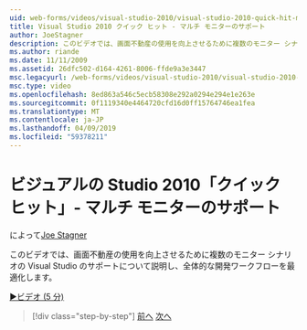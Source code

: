 ```yaml
---
uid: web-forms/videos/visual-studio-2010/visual-studio-2010-quick-hit-multi-monitor-support
title: Visual Studio 2010 クイック ヒット - マルチ モニターのサポート
author: JoeStagner
description: このビデオでは、画面不動産の使用を向上させるために複数のモニター シナリオの Visual Studio のサポートについて説明し、全体の最適化しています.
ms.author: riande
ms.date: 11/11/2009
ms.assetid: 26dfc502-d164-4261-8006-ffde9a3e3447
msc.legacyurl: /web-forms/videos/visual-studio-2010/visual-studio-2010-quick-hit-multi-monitor-support
msc.type: video
ms.openlocfilehash: 8ed863a546c5ecb58308e292a0294e294e1e263e
ms.sourcegitcommit: 0f1119340e4464720cfd16d0ff15764746ea1fea
ms.translationtype: MT
ms.contentlocale: ja-JP
ms.lasthandoff: 04/09/2019
ms.locfileid: "59378211"
---
```

# <a name="visual-studio-2010-quick-hit---multi-monitor-support"></a>ビジュアルの Studio 2010「クイック ヒット」- マルチ モニターのサポート

によって[Joe Stagner](https://github.com/JoeStagner)

このビデオでは、画面不動産の使用を向上させるために複数のモニター シナリオの Visual Studio のサポートについて説明し、全体的な開発ワークフローを最適化します。 

[&#9654;ビデオ (5 分)](https://channel9.msdn.com/Blogs/ASP-NET-Site-Videos/visual-studio-2010-quick-hit-multi-monitor-support)

> [!div class="step-by-step"]
> [前へ](visual-studio-2010-quick-hit-intellisense-smart-lists.md)
> [次へ](visual-studio-2010-quick-hit-new-web-project-template.md)

